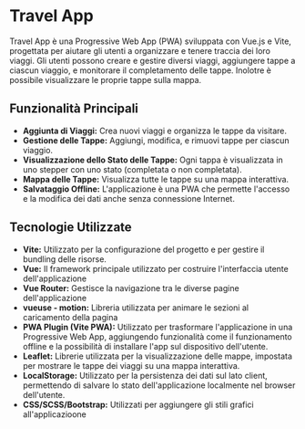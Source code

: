 # Travel App

Travel App è una Progressive Web App (PWA) sviluppata con Vue.js e Vite, progettata per aiutare gli utenti a organizzare e tenere traccia dei loro viaggi.
Gli utenti possono creare e gestire diversi viaggi, aggiungere tappe a ciascun viaggio, e monitorare il completamento delle tappe. Inolotre è possibile visualizzare le proprie tappe sulla mappa.

## Funzionalità Principali

- **Aggiunta di Viaggi:** Crea nuovi viaggi e organizza le tappe da visitare.
- **Gestione delle Tappe:** Aggiungi, modifica, e rimuovi tappe per ciascun viaggio.
- **Visualizzazione dello Stato delle Tappe:** Ogni tappa è visualizzata in uno stepper con uno stato (completata o non completata).
- **Mappa delle Tappe:** Visualizza tutte le tappe su una mappa interattiva.
- **Salvataggio Offline:** L'applicazione è una PWA che permette l'accesso e la modifica dei dati anche senza connessione Internet.

## Tecnologie Utilizzate

- **Vite:** Utilizzato per la configurazione del progetto e per gestire il bundling delle risorse.
- **Vue:** Il framework principale utilizzato per costruire l'interfaccia utente dell'applicazione
- **Vue Router:** Gestisce la navigazione tra le diverse pagine dell'applicazione
- **vueuse - motion:** Libreria utilizzata per animare le sezioni al caricamento della pagina
- **PWA Plugin (Vite PWA):** Utilizzato per trasformare l'applicazione in una Progressive Web App, aggiungendo funzionalità come il funzionamento offline e la possibilità di installare l'app sul dispositivo dell'utente.
- **Leaflet:** Librerie utilizzata per la visualizzazione delle mappe, impostata per mostrare le tappe dei viaggi su una mappa interattiva.
- **LocalStorage:** Utilizzato per la persistenza dei dati sul lato client, permettendo di salvare lo stato dell'applicazione localmente nel browser dell'utente.
- **CSS/SCSS/Bootstrap:** Utilizzati per aggiungere gli stili grafici all'applicazioone
